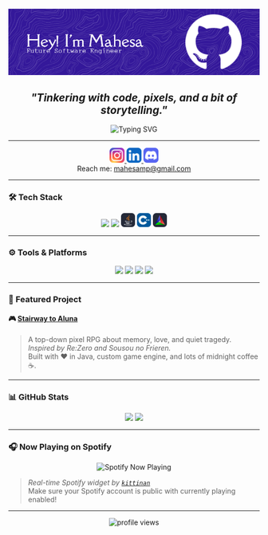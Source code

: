 <!-- HEADER -->
<p align="center">
  <img src="img/header.png" alt="Mahesa's Banner" />
</p>

<h2 align="center">
  <i>"Tinkering with code, pixels, and a bit of storytelling."</i>
</h2>

<p align="center">
  <img src="https://readme-typing-svg.herokuapp.com/?font=Fira+Code&size=22&pause=1000&color=00BFFF&center=true&vCenter=true&width=435&lines=Aspiring+Software+Engineer;Exploring+the+Field+of+Tech!" alt="Typing SVG" />
</p>

---

<!-- SOCIAL LINKS -->
<p align="center">
  <a href="https://www.instagram.com/ma.heysa?igsh=MWNxems1NXBjdG1p">
    <img src="img/Instagram.svg" alt="Instagram" height="30"/>
  </a>
  <a href="https://www.linkedin.com/in/i-kadek-mahesa-permana-putra-655184320">
    <img src="img/LinkedIn.svg" alt="LinkedIn" height="30"/>
  </a>
  <a href="https://discordapp.com/users/mahesa3654">
    <img src="img/Discord.svg" alt="Discord" height="30"/>
  </a><br>
  Reach me: <a href="mahesamp@gmail.com">mahesamp@gmail.com</a>
</p>

---

<!-- TECH STACK -->
### 🛠 Tech Stack

<p align="center">
  <img src="https://img.shields.io/badge/MySQL-005C84?style=for-the-badge&logo=mysql&logoColor=white" />
  <img src="https://img.shields.io/badge/phpmyadmin-6C78AF?style=for-the-badge&logo=phpmyadmin&logoColor=white" />
  <img src="img/Java-Dark.svg" height="28"/>
  <img src="img/CPP.svg" height="28"/>
  <img src="img/CMake-Dark.svg" height="28"/>
</p>

---

<!-- OTHER TOOLS -->
### ⚙️ Tools & Platforms

<p align="center">
  <img src="https://img.shields.io/badge/Udemy-EC5252?style=for-the-badge&logo=Udemy&logoColor=white" />
  <img src="https://img.shields.io/badge/Coursera-0056D2?style=for-the-badge&logo=Coursera&logoColor=white" />
  <img src="https://img.shields.io/badge/IntelliJ_IDEA-000000.svg?style=for-the-badge&logo=intellij-idea&logoColor=white" />
  <img src="https://img.shields.io/badge/VSCode-0078D4?style=for-the-badge&logo=visual%20studio%20code&logoColor=white" />
</p>

---

<!-- FEATURED PROJECT -->
### 🌌 Featured Project

#### 🎮 [Stairway to Aluna](https://github.com/Vuxyn/Stairway-to-Aluna)
> A top-down pixel RPG about memory, love, and quiet tragedy.  
> *Inspired by Re:Zero and Sousou no Frieren.*  
> Built with ❤️ in Java, custom game engine, and lots of midnight coffee ☕.

---

<!-- GITHUB STATS -->
### 📊 GitHub Stats

<p align="center">
  <img src="https://github-readme-stats.vercel.app/api?username=Vuxyn&show_icons=true&theme=tokyonight&count_private=true" height="165">
  <img src="https://github-readme-stats.vercel.app/api/top-langs/?username=Vuxyn&layout=compact&theme=tokyonight" height="165">
</p>

---

<!-- SPOTIFY LISTENING -->
### 🎧 Now Playing on Spotify

<p align="center">
  <img src="https://spotify-github-profile.vercel.app/api/view?uid=31e3x3j2p7dn6emuxvuo3vdpvu7e&cover_image=true&theme=novatorem&show_offline=false&background_color=121212&interchange=false&bar_color=53b14f&bar_color_cover=false" alt="Spotify Now Playing">
</p>

> _*Real-time Spotify widget by [`kittinan`](https://github.com/kittinan/spotify-github-profile)*_  
> Make sure your Spotify account is public with currently playing enabled!

---

<p align="center">
  <img src="https://komarev.com/ghpvc/?username=Vuxyn&style=flat-square&color=blue" alt="profile views"/>
</p>

